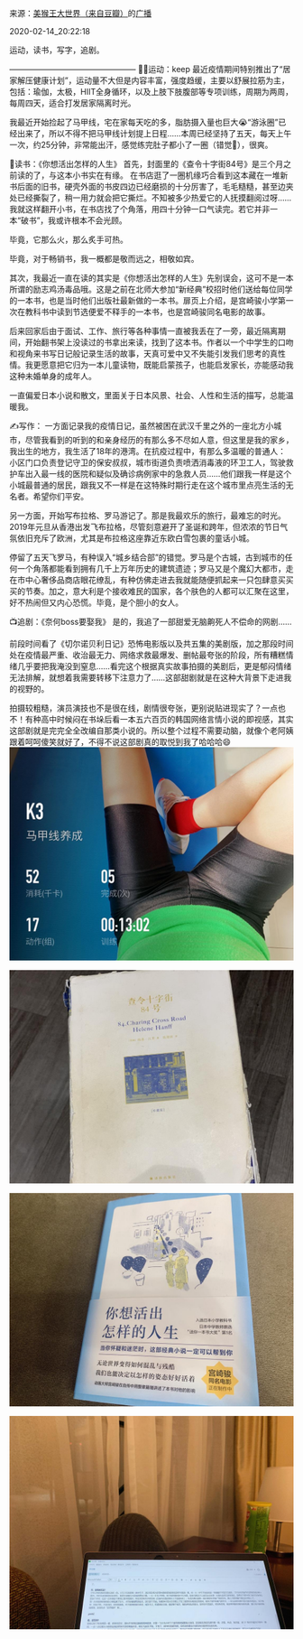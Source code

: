 来源：[美猴王大世界（来自豆瓣）](https://www.douban.com/people/124451576/)的[广播](https://www.douban.com/people/124451576/status/2810938324/)


2020-02-14_20:22:18


运动，读书，写字，追剧。

————————————————
🧘‍♀️运动：keep
最近疫情期间特别推出了“居家解压健康计划”，运动量不大但是内容丰富，强度趋缓，主要以舒展拉筋为主，包括：瑜伽，太极，HIIT全身循环，以及上肢下肢腹部等专项训练，周期为两周，每周四天，适合打发居家隔离时光。

我最近开始捡起了马甲线，宅在家每天吃的多，脂肪摄入量也巨大😭“游泳圈”已经出来了，所以不得不把马甲线计划提上日程……本周已经坚持了五天，每天上午一次，约25分钟，非常能出汗，感觉练完肚子都小了一圈（错觉👀），很爽。

📖读书：《你想活出怎样的人生》
首先，封面里的《查令十字街84号》是三个月之前读的了，与这本小书实在有缘。
在书店逛了一圈机缘巧合看到这本藏在一堆新书后面的旧书，硬壳外面的书皮四边已经磨损的十分厉害了，毛毛糙糙，甚至边夹处已经撕裂了，稍一用力就会把它撕烂。不知被多少热爱它的人抚摸翻阅过呀……我就这样翻开小书，在书店找了个角落，用四十分钟一口气读完。若它并非一本“破书”，我或许根本不会光顾。

毕竟，它那么火，那么炙手可热。

毕竟，对于畅销书，我一概都是敬而远之，相敬如宾。

其次，我最近一直在读的其实是《你想活出怎样的人生》先别误会，这可不是一本所谓的励志鸡汤毒品哦。这是之前在北师大参加“新经典”校招时他们送给每位同学的一本书，也是当时他们出版社最新做的一本书。扉页上介绍，是宫崎骏小学第一次在教科书中读到节选便爱不释手的一本书，也是宫崎骏同名电影的故事。

后来回家后由于面试、工作、旅行等各种事情一直被我丢在了一旁，最近隔离期间，开始翻书架上没读过的书拿出来读，找到了这本书。作者以一个中学生的口吻和视角来书写日记般记录生活的故事，天真可爱中又不失能引发我们思考的真性情。我更愿意把它归为一本儿童读物，既能启蒙孩子，也能启发家长，亦能感动我这种未婚单身的成年人。

一直偏爱日本小说和散文，里面关于日本风景、社会、人性和生活的描写，总能温暖我。

✍️写作：
一方面记录我的疫情日记，虽然被困在武汉千里之外的一座北方小城市，尽管我看到的听到的和亲身经历的有那么多不尽如人意，但这里是我的家乡，我出生的地方，我生活了18年的港湾。在抗疫过程中，有那么多温暖的普通人：小区门口负责登记守卫的保安叔叔，城市街道负责喷洒消毒液的环卫工人，驾驶救护车出入最一线的医院和疑似及确诊病例家中的急救人员……他们跟我一样是这个小城最普通的居民，跟我又不一样是在这特殊时期行走在这个城市里点亮生活的无名者。希望你们平安。

另一方面，开始写布拉格、罗马游记了。那是我最欢乐的旅行，最难忘的时光。2019年元旦从香港出发飞布拉格，尽管刻意避开了圣诞和跨年，但浓浓的节日气氛依旧充斥了欧洲，尤其是布拉格这座靠近东欧白雪包裹的童话小城。

停留了五天飞罗马，有种误入“城乡结合部”的错觉。罗马是个古城，古到城市的任何一个角落都能看到拥有几千上万年历史的建筑遗迹；罗马又是个魔幻大都市，走在市中心奢侈品商店眼花缭乱，有种仿佛走进去我就能随便抓起来一只包肆意买买买的节奏。加之，意大利是个接收难民的国家，各个肤色的人都可以汇聚在这里，好不热闹但又内心恐慌。毕竟，是个胆小的女人。

📺追剧：《奈何boss要娶我》
是的，我追了一部甜爱无脑齁死人不偿命的网剧……

前段时间看了《切尔诺贝利日记》恐怖电影版以及共五集的美剧版，加之那段时间处在疫情最严重、收治最无力、网络求救最爆发、删帖最夸张的阶段，所有糟糕情绪几乎要把我淹没到窒息……看完这个根据真实故事拍摄的美剧后，更是郁闷情绪无法排解，就想着我需要转移下注意力了……这部甜剧就是在这种大背景下走进我的视野的。

拍摄较粗糙，演员演技也不是很在线，剧情很夸张，更别说贴进现实了？一点也不！有种高中时候闷在书垛后看一本五六百页的韩国网络言情小说的即视感，其实这部剧就是完完全全改编自那类小说的。所以整个过程不需要动脑，就像个老阿姨跟着呵呵傻笑就好了，不得不说这部剧真的取悦到我了哈哈哈😄
![](./pic/2020-02-14_20:22:18-美猴王大世界的广播1.jpg)  

![](./pic/2020-02-14_20:22:18-美猴王大世界的广播2.jpg)  

![](./pic/2020-02-14_20:22:18-美猴王大世界的广播3.jpg)  

![](./pic/2020-02-14_20:22:18-美猴王大世界的广播4.jpg)  

